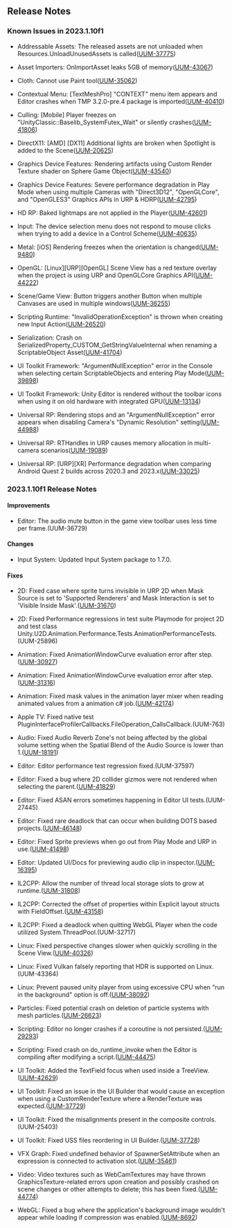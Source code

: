 ## Release Notes

### Known Issues in 2023.1.10f1

-   Addressable Assets: The released assets are not unloaded when Resources.UnloadUnusedAssets is called([UUM-37775](https://issuetracker.unity3d.com/issues/the-released-assets-are-not-unloaded-when-resources-dot-unloadunusedassets-is-called))

-   Asset Importers: OnImportAsset leaks 5GB of memory([UUM-43067](https://issuetracker.unity3d.com/issues/onimportasset-leaks-5gb-of-memory))

-   Cloth: Cannot use Paint tool([UUM-35062](https://issuetracker.unity3d.com/issues/cloth-cannot-use-paint-tool))

-   Contextual Menu: \[TextMeshPro\] \"CONTEXT\" menu item appears and Editor crashes when TMP 3.2.0-pre.4 package is imported([UUM-40410](https://issuetracker.unity3d.com/issues/textmeshpro-context-menu-item-appears-and-editor-crashes-when-tmp-3-dot-2-0-pre-dot-4-package-is-imported))

-   Culling: \[Mobile\] Player freezes on \"UnityClassic::Baselib_SystemFutex_Wait\" or silently crashes([UUM-41806](https://issuetracker.unity3d.com/issues/android-player-freezes-on-unityclassic-baselib-systemfutex-wait-or-silently-crashes))

-   DirectX11: \[AMD\] \[DX11\] Additional lights are broken when Spotlight is added to the Scene([UUM-20625](https://issuetracker.unity3d.com/issues/android-aditional-lights-are-broken-when-built-with-urp))

-   Graphics Device Features: Rendering artifacts using Custom Render Texture shader on Sphere Game Object([UUM-43540](https://issuetracker.unity3d.com/issues/rendering-artifacts-using-custom-render-texture-shader-on-sphere-game-object-on-macos-metal-api))

-   Graphics Device Features: Severe performance degradation in Play Mode when using multiple Cameras with "Direct3D12", "OpenGLCore", and "OpenGLES3" Graphics APIs in URP & HDRP([UUM-42795](https://issuetracker.unity3d.com/issues/severe-performance-degradation-in-play-mode-when-using-multiple-cameras-with-direct3d12-openglcore-and-opengles3-graphics-apis-in-urp-and-hdrp))

-   HD RP: Baked lightmaps are not applied in the Player([UUM-42601](https://issuetracker.unity3d.com/issues/baked-lightmaps-are-not-applied-in-the-player))

-   Input: The device selection menu does not respond to mouse clicks when trying to add a device in a Control Scheme([UUM-40635](https://issuetracker.unity3d.com/issues/the-device-selection-menu-does-not-respond-to-mouse-clicks-when-trying-to-add-a-device-in-a-control-scheme))

-   Metal: \[iOS\] Rendering freezes when the orientation is changed([UUM-9480](https://issuetracker.unity3d.com/issues/ios-rendering-freezes-when-the-orientation-is-changed))

-   OpenGL: \[Linux\]\[URP\]\[OpenGL\] Scene View has a red texture overlay when the project is using URP and OpenGLCore Graphics API([UUM-44222](https://issuetracker.unity3d.com/issues/linux-urp-opengl-scene-view-has-a-red-texture-overlay-when-the-project-is-using-urp-and-openglcore-graphics-api))

-   Scene/Game View: Button triggers another Button when multiple Canvases are used in multiple windows([UUM-36255](https://issuetracker.unity3d.com/issues/button-triggers-another-button-when-multiple-canvases-are-used-in-multiple-windows))

-   Scripting Runtime: \"InvalidOperationException\" is thrown when creating new Input Action([UUM-26520](https://issuetracker.unity3d.com/issues/invalidoperationexception-is-thrown-when-creating-new-input-action))

-   Serialization: Crash on SerializedProperty_CUSTOM_GetStringValueInternal when renaming a ScriptableObject Asset([UUM-41704](https://issuetracker.unity3d.com/issues/crash-on-serializedproperty-custom-getstringvalueinternal-when-renaming-a-scriptableobject-asset))

-   UI Toolkit Framework: \"ArgumentNullException\" error in the Console when selecting certain ScriptableObjects and entering Play Mode([UUM-39898](https://issuetracker.unity3d.com/issues/argumentnullexception-error-in-the-console-when-selecting-certain-scriptableobjects-and-entering-play-mode))

-   UI Toolkit Framework: Unity Editor is rendered without the toolbar icons when using it on old hardware with integrated GPU([UUM-13134](https://issuetracker.unity3d.com/issues/unity-editor-is-rendered-without-the-toolbar-icons-when-using-it-on-old-hardware-with-integrated-gpu))

-   Universal RP: Rendering stops and an "ArgumentNullException" error appears when disabling Camera's "Dynamic Resolution" setting([UUM-44988](https://issuetracker.unity3d.com/issues/rendering-stops-and-an-argumentnullexception-error-appears-when-disabling-cameras-dynamic-resolution-setting))

-   Universal RP: RTHandles in URP causes memory allocation in multi-camera scenarios([UUM-19089](https://issuetracker.unity3d.com/issues/urp-memory-leak-when-in-play-mode))

-   Universal RP: \[URP\]\[XR\] Performance degradation when comparing Android Quest 2 builds across 2020.3 and 2023.x([UUM-33025](https://issuetracker.unity3d.com/issues/urp-xr-performance-degradation-when-comparing-android-quest-2-builds-across-2020-dot-3-and-2023-dot-x))

### 2023.1.10f1 Release Notes

#### Improvements

-   Editor: The audio mute button in the game view toolbar uses less time per frame.(UUM-36729)

#### Changes

-   Input System: Updated Input System package to 1.7.0.

#### Fixes

-   2D: Fixed case where sprite turns invisible in URP 2D when Mask Source is set to \'Supported Renderers\' and Mask Interaction is set to \'Visible Inside Mask\'.([UUM-31670](https://issuetracker.unity3d.com/issues/sprite-turns-invisible-in-urp-2d-when-mask-source-is-set-to-supported-renderers-and-mask-interaction-is-set-to-visible-inside-mask))

-   2D: Fixed Performance regressions in test suite Playmode for project 2D and test class Unity.U2D.Animation.Performance.Tests.AnimationPerformanceTests.(UUM-25896)

-   Animation: Fixed AnimationWindowCurve evaluation error after step.([UUM-30927](https://issuetracker.unity3d.com/issues/modified-animation-position-dot-y-value-frame-is-misplaced))

-   Animation: Fixed AnimationWindowCurve evaluation error after step.([UUM-31316](https://issuetracker.unity3d.com/issues/fbx-animation-results-in-different-frame-keys-when-imported-from-maya))

-   Animation: Fixed mask values in the animation layer mixer when reading animated values from a animation c# job.([UUM-42174](https://issuetracker.unity3d.com/issues/modifying-bones-with-transformstreamhandle-does-not-work-when-the-animationscriptplayable-is-output-to-an-animationlayermixerplayable-and-the-singlelayeroptimization-parameter-is-set-to-false))

-   Apple TV: Fixed native test PluginInterfaceProfilerCallbacks.FileOperation_CallsCallback.(UUM-763)

-   Audio: Fixed Audio Reverb Zone\'s not being affected by the global volume setting when the Spatial Blend of the Audio Source is lower than 1.([UUM-18191](https://issuetracker.unity3d.com/issues/audio-reverb-zone-is-not-affected-by-the-global-volume-setting-when-the-spatial-blend-of-the-audio-source-is-lower-than-1))

-   Editor: Editor performance test regression fixed.(UUM-37597)

-   Editor: Fixed a bug where 2D collider gizmos were not rendered when selecting the parent.([UUM-41829](https://issuetracker.unity3d.com/issues/child-gameobjects-containing-box-collider-2d-do-not-display-collider-borders-in-the-scene-view-when-the-parent-is-selected))

-   Editor: Fixed ASAN errors sometimes happening in Editor UI tests.(UUM-27445)

-   Editor: Fixed rare deadlock that can occur when building DOTS based projects.([UUM-46148](https://issuetracker.unity3d.com/issues/deadlock-when-building-player-in-dots-project))

-   Editor: Fixed Sprite previews when go out from Play Mode and URP in use.([UUM-41498](https://issuetracker.unity3d.com/issues/sprite-previews-are-missing-in-the-editor-when-urp-is-installed))

-   Editor: Updated UI/Docs for previewing audio clip in inspector.([UUM-16395](https://issuetracker.unity3d.com/issues/audio-preview-in-inspector-does-not-work-when-disable-unity-audio-is-enabled))

-   IL2CPP: Allow the number of thread local storage slots to grow at runtime.([UUM-31808](https://issuetracker.unity3d.com/issues/il2cpp-player-crashes-when-there-arent-enough-thread-static-slots))

-   IL2CPP: Corrected the offset of properties within Explicit layout structs with FieldOffset.([UUM-43158](https://issuetracker.unity3d.com/issues/marshal-dot-offsetof-fails-to-calculate-the-correct-offset-of-property-within-explicit-layout-with-fieldoffset))

-   IL2CPP: Fixed a deadlock when quitting WebGL Player when the code utilized System.ThreadPool.(UUM-32717)

-   Linux: Fixed perspective changes slower when quickly scrolling in the Scene View.([UUM-40326](https://issuetracker.unity3d.com/issues/linux-the-perspective-changes-slower-when-quickly-scrolling-in-the-scene-view))

-   Linux: Fixed Vulkan falsely reporting that HDR is supported on Linux.(UUM-43364)

-   Linux: Prevent paused unity player from using excessive CPU when \"run in the background\" option is off.([UUM-38092](https://issuetracker.unity3d.com/issues/linux-player-consumes-more-cpu-resources-when-it-is-running-in-the-background))

-   Particles: Fixed potential crash on deletion of particle systems with mesh particles.([UUM-26623](https://issuetracker.unity3d.com/issues/addressables-crash-in-transformparticlemesh))

-   Scripting: Editor no longer crashes if a coroutine is not persisted.([UUM-29293](https://issuetracker.unity3d.com/issues/crash-on-coroutine-invokemovenext-when-series-of-unityevents-are-invoked))

-   Scripting: Fixed crash on do_runtime_invoke when the Editor is compiling after modifying a script.([UUM-44475](https://issuetracker.unity3d.com/issues/crash-on-do-runtime-invoke-when-the-editor-is-compiling-after-modifying-a-script))

-   UI Toolkit: Added the TextField focus when used inside a TreeView.([UUM-42629](https://issuetracker.unity3d.com/issues/textfield-inside-multicolumntreeview-is-focused-only-during-a-mouse-click))

-   UI Toolkit: Fixed an issue in the UI Builder that would cause an exception when using a CustomRenderTexture where a RenderTexture was expected.([UUM-37729](https://issuetracker.unity3d.com/issues/argumentnullexception-value-cannot-be-null-error-is-thrown-when-selecting-a-visual-element-with-a-custom-render-texture-set-as-a-background))

-   UI Toolkit: Fixed the misalignments present in the composite controls.(UUM-25403)

-   UI Toolkit: Fixed USS files reordering in UI Builder.([UUM-37728](https://issuetracker.unity3d.com/issues/changes-are-not-saved-when-changing-styles-orders-in-the-ui-builder))

-   VFX Graph: Fixed undefined behavior of SpawnerSetAttribute when an expression is connected to activation slot.([UUM-35461](https://issuetracker.unity3d.com/issues/vfx-spawn-behavior-inconsistent-in-runtime-vs-editor))

-   Video: Video textures such as WebCamTextures may have thrown GraphicsTexture-related errors upon creation and possibly crashed on scene changes or other attempts to delete; this has been fixed.([UUM-44774](https://issuetracker.unity3d.com/issues/editor-crashes-with-graphics-device-is-null-when-using-the-sync-version-of-scenemanager-dot-loadscene))

-   WebGL: Fixed a bug where the application\'s background image wouldn\'t appear while loading if compression was enabled.([UUM-8692](https://issuetracker.unity3d.com/issues/webgl-background-image-not-visible-on-the-loading-screen-when-loading-build-project))
